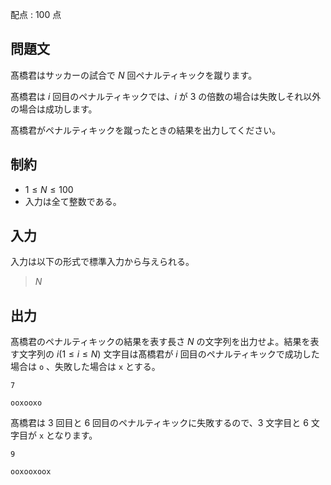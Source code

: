 配点 : $100$ 点

## 問題文

髙橋君はサッカーの試合で $N$ 回ペナルティキックを蹴ります。

髙橋君は $i$ 回目のペナルティキックでは、$i$ が $3$ の倍数の場合は失敗しそれ以外の場合は成功します。

髙橋君がペナルティキックを蹴ったときの結果を出力してください。

## 制約

- $1 \leq N \leq 100$
- 入力は全て整数である。

## 入力

入力は以下の形式で標準入力から与えられる。

> $N$

## 出力

髙橋君のペナルティキックの結果を表す長さ $N$ の文字列を出力せよ。結果を表す文字列の $i (1 \leq i \leq N)$ 文字目は髙橋君が $i$ 回目のペナルティキックで成功した場合は `o` 、失敗した場合は `x` とする。

```input1
7
```

```output1
ooxooxo
```

髙橋君は $3$ 回目と $6$ 回目のペナルティキックに失敗するので、$3$ 文字目と $6$ 文字目が `x` となります。

```input2
9
```

```output2
ooxooxoox
```